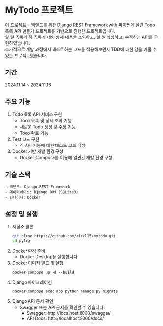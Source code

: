 # MyTodo 프로젝트
이 프로젝트는 백엔드를 위한 Django REST Framework with 파이썬에 실린 Todo 목록 API 만들기 프로젝트를 기반으로 진행한 프로젝트입니다.   
할 일 목록과 각 목록에 대한 상세 내용을 조회하고, 할 일 생성하고, 수정하는 API를 구현하였습니다.   
추가적으로 개발 과정에서 테스트하는 코드를 적용해보면서 TDD에 대한 감을 키울 수 있는 프로젝트였습니다.

## 기간
2024.11.14 ~ 2024.11.16

## 주요 기능
1. Todo 목록 API 서비스 구현   
   - Todo 목록 및 상세 조회 기능
   - 새로운 Todo 생성 및 수정 기능
   - Todo 완료 기능
2. Test 코드 구현   
   - 각 API 기능에 대한 테스트 코드 작성
3. Docker 기반 개발 환경 구성
   - Docker Compose를 이용해 일관된 개발 환경 구성

## 기술 스택
    - 백엔드: Django REST Framework
    - 데이터베이스: Django ORM (SQLite3)
    - 컨테이너: Docker

## 설정 및 실행
1. 저장소 클론   
    ``` bash
    git clone https://github.com/rlozl15/mytodo.git
    cd pylog
      ```
2. Docker 환경 준비   
    - Docker Desktop을 실행합니다.
3. Docker 이미지 빌드 및 실행
    ```
    docker-compose up -d --build
    ```
4. Django 마이크레이션
    ```
    docker-compose exec app python manage.py migrate
    ```
5. Django API 문서 확인
    - Swagger 또는 API 문서를 확인할 수 있습니다:
        - Swagger: http://localhost:8000/swagger/
        - API Docs: http://localhost:8000/docs/
